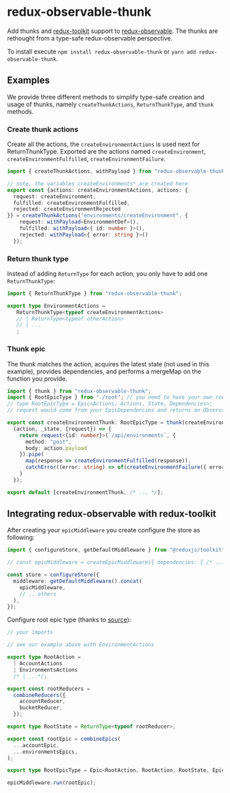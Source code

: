 # redux-observable-thunk
Add thunks and [redux-toolkit](https://redux-toolkit.js.org/) support to [redux-observable](https://redux-observable.js.org/). The thunks are rethought from a type-safe redux-observable perspective.

To install execute `npm install redux-observable-thunk` or `yarn add redux-observable-thunk`.

## Examples

We provide three different methods to simplify type-safe creation and usage of thunks, namely `createThunkActions`, `ReturnThunkType`, and `thunk` methods.

### Create thunk actions
Create all the actions, the `createEnvironmentActions` is used next for ReturnThunkType. Exported are the actions named `createEnvironment`, `createEnvironmentFulfilled`, `createEnvironmentFailure`.
```typescript
import { createThunkActions, withPayload } from "redux-observable-thunk";

// note, the variables createEnvironments* are created here
export const {actions: createEnvironmentActions, actions: {
  request: createEnvironment, 
  fulfilled: createEnvironmentFulfilled, 
  rejected: createEnvironmentRejected
}} = createThunkActions("environments/createEnvironment", {
    request: withPayload<EnvironmentDef>(),
    fulfilled: withPayload<{ id: number }>(),
    rejected: withPayload<{ error: string }>()
  });
```

### Return thunk type
Instead of adding `ReturnType` for each action, you only have to add one `ReturnThunkType`:
```typescript
import { ReturnThunkType } from "redux-observable-thunk";

export type EnvironmentActions = 
   ReturnThunkType<typeof createEnvironmentActions>
   // | ReturnType<typeof otherAction>
   // | ...
   ;
```

### Thunk epic
The thunk matches the action, acquires the latest state (not used in this example), provides dependencies, and performs a mergeMap on the function you provide.

```typescript
import { thunk } from "redux-observable-thunk";
import { RootEpicType } from "./root"; // you need to have your own root epic type:
// type RootEpicType = Epic<Actions, Actions, State, Dependencies>;
// request would come from your EpicDependencies and returns an Observable otherwise you need to add from() from rxjs to wrap a promise

export const createEnvironmentThunk: RootEpicType = thunk(createEnvironment.match,
  (action, _state, {request}) => {
    return request<{id: number}>(`/api/environments`, {
      method: "post",
      body: action.payload
    }).pipe(
      map(response => createEnvironmentFulfilled(response)),
      catchError((error: string) => of(createEnvironmentFailure({ error })))
    )
  });

export default [createEnvironmentThunk, /* ... */];
```

## Integrating redux-observable with redux-toolkit

After creating your `epicMiddleware` you create configure the store as following:
```typescript
import { configureStore, getDefaultMiddleware } from "@reduxjs/toolkit";

// const epicMiddleware = createEpicMiddleware({ dependencies: { /* ... */ }});

const store = configureStore({
  middleware: getDefaultMiddleware().concat(
    epicMiddleware,
    // .. others
  ),
});
```

Configure root epic type (thanks to [source](https://github.com/redux-observable/redux-observable/issues/706#issue-551917922)):
```typescript
// your imports

// see our example above with EnvironmentActions

export type RootAction =
  | AccountActions
  | EnvironmentsActions
  /* | ...*/;

export const rootReducers =
  combineReducers({
    accountReducer,
    bucketReducer,
  });

export type RootState = ReturnType<typeof rootReducer>;

export const rootEpic = combineEpics(
  ...accountEpic,
  ...environmentsEpics,
);

export type RootEpicType = Epic<RootAction, RootAction, RootState, EpicDependencies>;

epicMiddleware.run(rootEpic);
```
